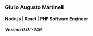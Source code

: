 
### Giulio Augusto Martinelli
#### Node.js | React | PHP Software Engineer
##### Version 0.0.1-246
